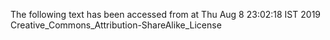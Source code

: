 The following text has been accessed from at Thu Aug 8 23:02:18 IST 2019
Creative_Commons_Attribution-ShareAlike_License
